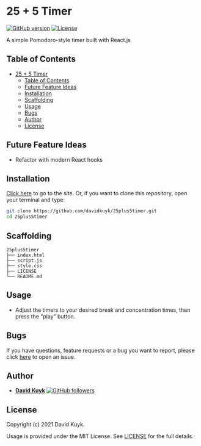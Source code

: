# 25 + 5 Timer

[![GitHub version](https://img.shields.io/badge/version-v1.0.0-blue.svg)](https://github.com/davidkuyk/25plus5timer)
[![License](https://img.shields.io/github/license/davidkuyk/25plus5timer.svg)](https://github.com/davidkuyk/25plus5timer/blob/main/LICENSE)

A simple Pomodoro-style timer built with React.js

## Table of Contents

- [25 + 5 Timer](#25--5-timer)
  - [Table of Contents](#table-of-contents)
  - [Future Feature Ideas](#future-feature-ideas)
  - [Installation](#installation)
  - [Scaffolding](#scaffolding)
  - [Usage](#usage)
  - [Bugs](#bugs)
  - [Author](#author)
  - [License](#license)

## Future Feature Ideas

- Refactor with modern React hooks

## Installation

[Click here](https://davidkuyk.github.io/25plus5timer/) to go to the site. Or, if you want to clone this repository, open your terminal and type:

```sh
git clone https://github.com/davidkuyk/25plus5timer.git
cd 25plus5timer
```

## Scaffolding

```text
25plus5timer
├── index.html
├── script.js
├── style.css
├── LICENSE
└── README.md
```

## Usage

- Adjust the timers to your desired break and concentration times, then press the "play" button.

## Bugs

If you have questions, feature requests or a bug you want to report, please click [here](https://github.com/davidkuyk/25plus5timer/issues) to open an issue.

## Author

- [**David Kuyk**](https://www.davidkuyk.github.io/) [![GitHub followers](https://img.shields.io/github/followers/davidkuyk.svg?style=social)](https://github.com/davidkuyk)

## License

Copyright (c) 2021 David Kuyk.

Usage is provided under the MIT License. See [LICENSE](https://github.com/davidkuyk/25plus5timer/blob/main/LICENSE) for the full details.
